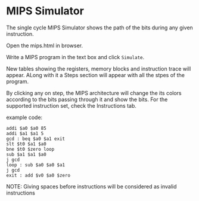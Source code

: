 # MIPS Simulator

The single cycle MIPS Simulator shows the path of the bits during any given instruction.

Open the mips.html in browser.

Write a MIPS program in the text box and click ```Simulate```.

New tables showing the registers, memory blocks and instruction trace will appear. ALong with it a Steps section will appear with all the stpes of the program.

By clicking any on step, the MIPS architecture will change the its colors according to the bits passing through it and show the bits.
For the supported instruction set, check the Instructions tab.

example code: 
```
addi $a0 $a0 85
addi $a1 $a1 5
gcd : beq $a0 $a1 exit
slt $t0 $a1 $a0
bne $t0 $zero loop
sub $a1 $a1 $a0
j gcd
loop : sub $a0 $a0 $a1
j gcd
exit : add $v0 $a0 $zero
```
NOTE: Giving spaces before instructions will be considered as invalid instructions
